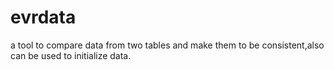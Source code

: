 # evrdata
a tool to compare data from two tables and make them to be consistent,also can be used to initialize data.
